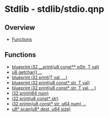 
# Stdlib - stdlib/stdio.qnp

## Overview
 - [Functions](#functions)


## Functions
 - [blueprint i32 __print(u8 const** pStr, T val)]()
 - [u8 getchar() ...]()
 - [blueprint i32 print(T val, ...)]()
 - [blueprint i32 print(u8 const* str, T val)]()
 - [blueprint i32 print(u8 const* str, T val, ...)]()
 - [i32 print(i64 num)]()
 - [i32 print(u8 const* str)]()
 - [i32 printn(u8 const* str, u64 num) ...]()
 - [u8* scan(u8* dest, u64 size)]()

